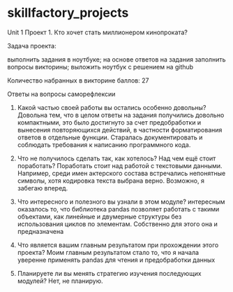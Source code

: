 # skillfactory_projects
Unit 1
Проект 1. Кто хочет стать миллионером кинопроката? 

Задача проекта:

выполнить задания в ноутбуке;
на основе ответов на задания заполнить вопросы викторины;
выложить ноутбук с решением на github 

Количество набранных в викторине баллов: 27

Ответы на вопросы саморефлексии

1. Какой частью своей работы вы остались особенно довольны?
	Довольна тем, что в целом ответы на задания получились довольно компактными,
	это было достигнуто за счет предобработки и вынесения повторяющихся действий, в частности
	форматирования ответов в отдельные функции. Старалась документировать и соблюдать
	требования к написанию программного кода.

2. Что не получилось сделать так, как хотелось? Над чем ещё стоит поработать?
	Поработать стоит над работой с текстовыми данными. Например, среди имен актерского состава встречались 
	непонятные символы, хотя кодировка текста выбрана верно. Возможно, я забегаю вперед.	

3. Что интересного и полезного вы узнали в этом модуле?
	интересным оказалось то, что библиотека pandas позволяет работать с такими объектами,
	 как линейные и двумерные структуры  без использования циклов по элементам. 
	Собственно для этого она и предназначена

4. Что является вашим главным результатом при прохождении этого проекта?
	Моим главным результатом стало то, что я начала уверенне применять pandas для чтения и предобработки данных

5. Планируете ли вы менять стратегию изучения последующих модулей?
	Нет, не планирую.